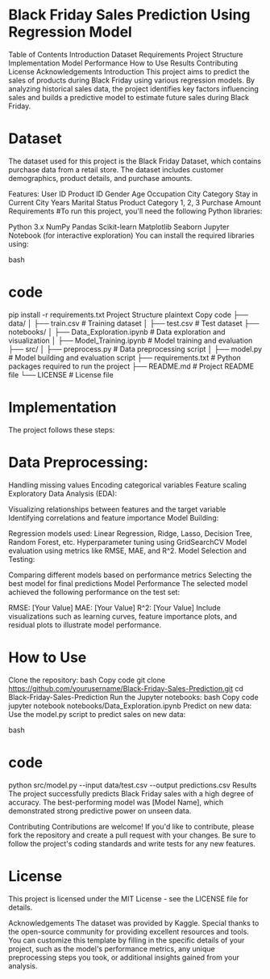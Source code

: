 # Black Friday Sales Prediction Using Regression Model

Table of Contents
Introduction
Dataset
Requirements
Project Structure
Implementation
Model Performance
How to Use
Results
Contributing
License
Acknowledgements
Introduction
This project aims to predict the sales of products during Black Friday using various regression models. By analyzing historical sales data, the project identifies key factors influencing sales and builds a predictive model to estimate future sales during Black Friday.

# Dataset
The dataset used for this project is the Black Friday Dataset, which contains purchase data from a retail store. The dataset includes customer demographics, product details, and purchase amounts.

Features:
User ID
Product ID
Gender
Age
Occupation
City Category
Stay in Current City Years
Marital Status
Product Category 1, 2, 3
Purchase Amount
Requirements
#To run this project, you'll need the following Python libraries:

Python 3.x
NumPy
Pandas
Scikit-learn
Matplotlib
Seaborn
Jupyter Notebook (for interactive exploration)
You can install the required libraries using:

bash
# code
pip install -r requirements.txt
Project Structure
plaintext
Copy code
├── data/
│   ├── train.csv         # Training dataset
│   ├── test.csv          # Test dataset
├── notebooks/
│   ├── Data_Exploration.ipynb      # Data exploration and visualization
│   ├── Model_Training.ipynb         # Model training and evaluation
├── src/
│   ├── preprocess.py      # Data preprocessing script
│   ├── model.py           # Model building and evaluation script
├── requirements.txt      # Python packages required to run the project
├── README.md             # Project README file
└── LICENSE               # License file

# Implementation
The project follows these steps:

# Data Preprocessing:

Handling missing values
Encoding categorical variables
Feature scaling
Exploratory Data Analysis (EDA):

Visualizing relationships between features and the target variable
Identifying correlations and feature importance
Model Building:

Regression models used: Linear Regression, Ridge, Lasso, Decision Tree, Random Forest, etc.
Hyperparameter tuning using GridSearchCV
Model evaluation using metrics like RMSE, MAE, and R^2.
Model Selection and Testing:

Comparing different models based on performance metrics
Selecting the best model for final predictions
Model Performance
The selected model achieved the following performance on the test set:

RMSE: [Your Value]
MAE: [Your Value]
R^2: [Your Value]
Include visualizations such as learning curves, feature importance plots, and residual plots to illustrate model performance.

# How to Use
Clone the repository:
bash
Copy code
git clone https://github.com/yourusername/Black-Friday-Sales-Prediction.git
cd Black-Friday-Sales-Prediction
Run the Jupyter notebooks:
bash
Copy code
jupyter notebook notebooks/Data_Exploration.ipynb
Predict on new data:
Use the model.py script to predict sales on new data:

bash
# code
python src/model.py --input data/test.csv --output predictions.csv
Results
The project successfully predicts Black Friday sales with a high degree of accuracy. The best-performing model was [Model Name], which demonstrated strong predictive power on unseen data.

Contributing
Contributions are welcome! If you'd like to contribute, please fork the repository and create a pull request with your changes. Be sure to follow the project's coding standards and write tests for any new features.

# License
This project is licensed under the MIT License - see the LICENSE file for details.

Acknowledgements
The dataset was provided by Kaggle.
Special thanks to the open-source community for providing excellent resources and tools.
You can customize this template by filling in the specific details of your project, such as the model's performance metrics, any unique preprocessing steps you took, or additional insights gained from your analysis.










